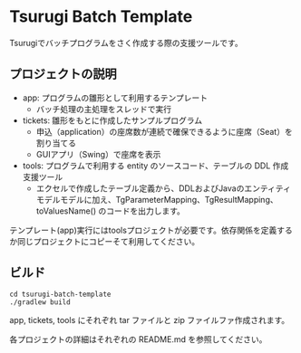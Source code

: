 # Tsurugi Batch Template
Tsurugiでバッチプログラムをさく作成する際の支援ツールです。

## プロジェクトの説明

- app: プログラムの雛形として利用するテンプレート
  - バッチ処理の主処理をスレッドで実行
- tickets: 雛形をもとに作成したサンプルプログラム
  - 申込（application）の座席数が連続で確保できるように座席（Seat）を割り当てる
  - GUIアプリ（Swing）で座席を表示
- tools: プログラムで利用する entity のソースコード、テーブルの DDL 作成支援ツール
  - エクセルで作成したテーブル定義から、DDLおよびJavaのエンティティモデルモデルに加え、TgParameterMapping、TgResultMapping、toValuesName() のコードを出力します。

テンプレート(app)実行にはtoolsプロジェクトが必要です。依存関係を定義するか同じプロジェクトにコピーそて利用してください。

## ビルド

```shell
cd tsurugi-batch-template
./gradlew build
```

app, tickets, tools にそれぞれ tar ファイルと zip ファイルファ作成されます。

各プロジェクトの詳細はそれぞれの README.md を参照してください。